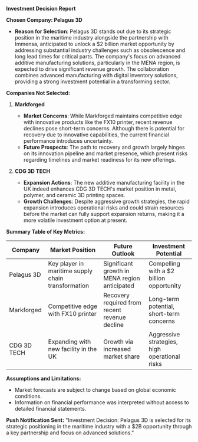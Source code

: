 **Investment Decision Report**

**Chosen Company: Pelagus 3D**

- **Reason for Selection**: 
  Pelagus 3D stands out due to its strategic position in the maritime industry alongside the partnership with Immensa, anticipated to unlock a $2 billion market opportunity by addressing substantial industry challenges such as obsolescence and long lead times for critical parts. The company's focus on advanced additive manufacturing solutions, particularly in the MENA region, is expected to drive significant revenue growth. The collaboration combines advanced manufacturing with digital inventory solutions, providing a strong investment potential in a transforming sector.

**Companies Not Selected:**

1. **Markforged**
   - **Market Concerns**: While Markforged maintains competitive edge with innovative products like the FX10 printer, recent revenue declines pose short-term concerns. Although there is potential for recovery due to innovative capabilities, the current financial performance introduces uncertainty.
   - **Future Prospects**: The path to recovery and growth largely hinges on its innovation pipeline and market presence, which present risks regarding timelines and market readiness for its new offerings.

2. **CDG 3D TECH**
   - **Expansion Actions**: The new additive manufacturing facility in the UK indeed enhances CDG 3D TECH's market position in metal, polymer, and ceramic 3D printing spaces.
   - **Growth Challenges**: Despite aggressive growth strategies, the rapid expansion introduces operational risks and could strain resources before the market can fully support expansion returns, making it a more volatile investment option at present.

**Summary Table of Key Metrics:**

| Company         | Market Position                                         | Future Outlook                              | Investment Potential                        |
|-----------------|---------------------------------------------------------|---------------------------------------------|---------------------------------------------|
| Pelagus 3D      | Key player in maritime supply chain transformation      | Significant growth in MENA region anticipated| Compelling with a $2 billion opportunity    |
| Markforged      | Competitive edge with FX10 printer                      | Recovery required from recent revenue decline| Long-term potential, short-term concerns    |
| CDG 3D TECH     | Expanding with new facility in the UK                   | Growth via increased market share            | Aggressive strategies, high operational risks|

**Assumptions and Limitations:**
- Market forecasts are subject to change based on global economic conditions.
- Information on financial performance was interpreted without access to detailed financial statements.

**Push Notification Sent:**
"Investment Decision: Pelagus 3D is selected for its strategic positioning in the maritime industry with a $2B opportunity through a key partnership and focus on advanced solutions."